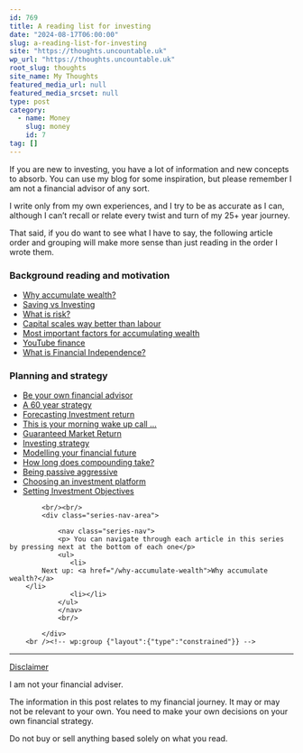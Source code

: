 ```yaml
---
id: 769
title: A reading list for investing
date: "2024-08-17T06:00:00"
slug: a-reading-list-for-investing
site: "https://thoughts.uncountable.uk"
wp_url: "https://thoughts.uncountable.uk"
root_slug: thoughts
site_name: My Thoughts
featured_media_url: null
featured_media_srcset: null
type: post
category:
  - name: Money
    slug: money
    id: 7
tag: []
---
```



<p>If you are new to investing, you have a lot of information and new concepts to absorb.  You can use my blog for some inspiration, but please remember I am not a financial advisor of any sort.  </p>



<p>I write only from my own experiences, and I try to be as accurate as I can, although I can&#8217;t recall or relate every twist and turn of my 25+ year journey.</p>



<p>That said, if you do want to see what I have to say, the following article order and grouping will make more sense than just reading in the order I wrote them.</p>



<h3 class="wp-block-heading">Background reading and motivation</h3>



<ul class="wp-block-list">
<li><a href="https://thoughts.uncountable.uk/why-accumulate-wealth/" data-type="post" data-id="676">Why accumulate wealth?</a></li>



<li><a href="https://thoughts.uncountable.uk/saving-versus-investing/" data-type="post" data-id="335">Saving vs Investing</a></li>



<li><a href="https://thoughts.uncountable.uk/what-is-risk/" data-type="post" data-id="663">What is risk?</a></li>



<li><a href="https://thoughts.uncountable.uk/capital-scales-way-better-than-labour/" data-type="post" data-id="594">Capital scales way better than labour</a></li>



<li><a href="https://thoughts.uncountable.uk/most-important-factors-for-accumulating-wealth/" data-type="post" data-id="228">Most important factors for accumulating wealth</a></li>



<li><a href="https://thoughts.uncountable.uk/youtube-finance/" data-type="post" data-id="376">YouTube finance</a></li>



<li><a href="https://thoughts.uncountable.uk/what-is-financial-independence/" data-type="post" data-id="529">What is Financial Independence?</a></li>
</ul>



<h3 class="wp-block-heading">Planning and strategy</h3>



<ul class="wp-block-list">
<li><a href="https://thoughts.uncountable.uk/be-your-own-financial-advisor/" data-type="post" data-id="942">Be your own financial advisor</a></li>



<li><a href="https://thoughts.uncountable.uk/a-60-year-strategy/" data-type="post" data-id="445">A 60 year strategy</a></li>



<li><a href="https://thoughts.uncountable.uk/forecasting-investment-return/" data-type="post" data-id="289">Forecasting Investment return</a></li>



<li><a href="https://thoughts.uncountable.uk/this-is-your-morning-wake-up-call/" data-type="post" data-id="239">This is your morning wake up call &#8230;</a></li>



<li><a href="https://thoughts.uncountable.uk/guaranteed-market-return/" data-type="post" data-id="456">Guaranteed Market Return</a></li>



<li><a href="https://thoughts.uncountable.uk/investing-strategy/" data-type="post" data-id="452">Investing strategy</a></li>



<li><a href="https://thoughts.uncountable.uk/modelling-your-financial-future/" data-type="post" data-id="2185">Modelling your financial future</a></li>



<li><a href="https://thoughts.uncountable.uk/how-long-does-compounding-take/" data-type="post" data-id="646">How long does compounding take?</a></li>



<li><a href="https://thoughts.uncountable.uk/being-passive-aggressive/" data-type="post" data-id="552">Being passive aggressive</a></li>



<li><a href="https://thoughts.uncountable.uk/choosing-an-investment-platform/" data-type="post" data-id="760">Choosing an investment platform</a></li>



<li><a href="https://thoughts.uncountable.uk/setting-investment-objectives/" data-type="post" data-id="1455">Setting Investment Objectives</a></li>
</ul>

			<br/><br/>
			<div class="series-nav-area">
			   
				<nav class="series-nav">
				<p> You can navigate through each article in this series by pressing next at the bottom of each one</p>
				<ul> 
				   <li>
		    Next up: <a href="/why-accumulate-wealth">Why accumulate wealth?</a>
		</li>
				   <li></li>
				</ul>
				</nav>
				<br/>
				
			</div>
		<br /><!-- wp:group {"layout":{"type":"constrained"}} -->
<div class="wp-block-group"><!-- wp:separator {"style":{"spacing":{"margin":{"top":"var:preset|spacing|40","bottom":"0"}}}} -->
<hr class="wp-block-separator has-alpha-channel-opacity" style="margin-top:var(--wp--preset--spacing--40);margin-bottom:0"/>
<!-- /wp:separator -->

<!-- wp:paragraph {"style":{"typography":{"textDecoration":"underline"}}} -->
<p style="text-decoration:underline">Disclaimer</p>
<!-- /wp:paragraph -->

<!-- wp:paragraph -->
<p>I am not your financial adviser.   </p>
<!-- /wp:paragraph -->

<!-- wp:paragraph -->
<p>The information in this post relates to my financial journey.  It may or may not be relevant to your own.  You need to make your own decisions on your own financial strategy.</p>
<!-- /wp:paragraph -->

<!-- wp:paragraph -->
<p>Do not buy or sell anything based solely on what you read.</p>
<!-- /wp:paragraph --></div>
<!-- /wp:group -->